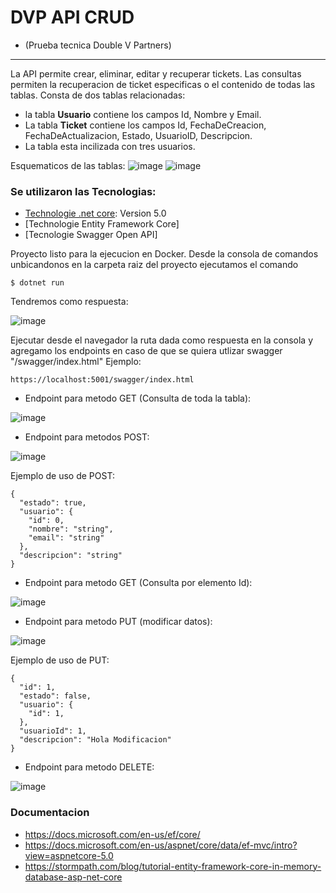 # DVP API CRUD 
* (Prueba tecnica Double V Partners)
***

La API permite crear, eliminar, editar y recuperar tickets. Las consultas permiten la recuperacion de ticket especificas o el contenido de todas las tablas.
Consta de dos tablas relacionadas: 
* la tabla **Usuario** contiene los campos Id, Nombre y Email.
* La tabla **Ticket** contiene los campos Id, FechaDeCreacion, FechaDeActualizacion, Estado, UsuarioID, Descripcion. 
* La tabla esta incilizada con tres usuarios. 

Esquematicos de las tablas: 
![image](https://user-images.githubusercontent.com/30899756/114290981-45d7e900-9a49-11eb-824f-dbde487436cf.png)
![image](https://user-images.githubusercontent.com/30899756/114290988-56885f00-9a49-11eb-85b2-9bd8157cfe21.png)

### Se utilizaron las Tecnologias: 

* [Technologie .net core](https://dotnet.microsoft.com/download): Version 5.0
* [Technologie Entity Framework Core]
* [Tecnologie Swagger Open API]

Proyecto listo para la ejecucion en Docker.
Desde la consola de comandos unbicandonos en la carpeta raiz del proyecto ejecutamos el comando 

```
$ dotnet run
```
Tendremos como respuesta:

![image](https://user-images.githubusercontent.com/30899756/114291080-1aa1c980-9a4a-11eb-8013-2dc1feeee554.png)

Ejecutar desde el navegador la ruta dada como respuesta en la consola y agregamo los endpoints en caso de que se quiera utlizar swagger "/swagger/index.html"
Ejemplo:
```
https://localhost:5001/swagger/index.html
```
* Endpoint para metodo GET (Consulta de toda la tabla):

![image](https://user-images.githubusercontent.com/30899756/114290510-d7455c00-9a45-11eb-993a-69c432885a76.png)

* Endpoint para metodos POST:

![image](https://user-images.githubusercontent.com/30899756/114290598-5cc90c00-9a46-11eb-8751-ee859d158ced.png)

Ejemplo de uso de POST:

```
{
  "estado": true,
  "usuario": {
    "id": 0,
    "nombre": "string",
    "email": "string"
  },
  "descripcion": "string"
}
```

* Endpoint para metodo GET (Consulta por elemento Id):
 
![image](https://user-images.githubusercontent.com/30899756/114290683-f85a7c80-9a46-11eb-9e0c-c235d5e790e2.png)

* Endpoint para metodo PUT (modificar datos):
 
![image](https://user-images.githubusercontent.com/30899756/114290759-77e84b80-9a47-11eb-9f84-cd8734f2395f.png)

Ejemplo de uso de PUT:

```
{
  "id": 1,
  "estado": false,
  "usuario": {
    "id": 1,
  },
  "usuarioId": 1,
  "descripcion": "Hola Modificacion"
}
```
* Endpoint para metodo DELETE:

![image](https://user-images.githubusercontent.com/30899756/114290772-8c2c4880-9a47-11eb-85ff-805d77c6d059.png)

### Documentacion

* https://docs.microsoft.com/en-us/ef/core/
* https://docs.microsoft.com/en-us/aspnet/core/data/ef-mvc/intro?view=aspnetcore-5.0
* https://stormpath.com/blog/tutorial-entity-framework-core-in-memory-database-asp-net-core
